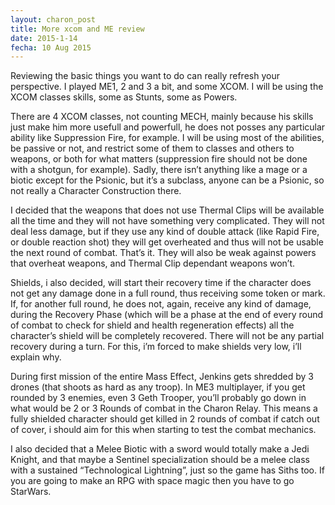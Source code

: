 ```yaml
---
layout: charon_post
title: More xcom and ME review
date: 2015-1-14
fecha: 10 Aug 2015
---
```

Reviewing the basic things you want to do can really refresh your perspective. I played ME1, 2 and 3 a bit, and some XCOM. I will be using the XCOM classes skills, some as Stunts, some as Powers.

There are 4 XCOM classes, not counting MECH, mainly because his skills just make him more usefull and powerfull, he does not posses any particular ability like Suppression Fire, for example. I will be using most of the abilities, be passive or not, and restrict some of them to classes and others to weapons, or both for what matters (suppression fire should not be done with a shotgun, for example). Sadly, there isn’t anything like a mage or a biotic except for the Psionic, but it’s a subclass, anyone can be a Psionic, so not really a Character Construction there.

I decided that the weapons that does not use Thermal Clips will be available all the time and they will not have something very complicated. They will not deal less damage, but if they use any kind of double attack (like Rapid Fire, or double reaction shot) they will get overheated and thus will not be usable the next round of combat. That’s it. They will also be weak against powers that overheat weapons, and Thermal Clip dependant weapons won’t.

Shields, i also decided, will start their recovery time if the character does not get any damage done in a full round, thus receiving some token or mark. If, for another full round, he does not, again, receive any kind of damage, during the Recovery Phase (which will be a phase at the end of every round of combat to check for shield and health regeneration effects) all the character’s shield will be completely recovered. There will not be any partial recovery during a turn. For this, i’m forced to make shields very low, i’ll explain why.

During first mission of the entire Mass Effect, Jenkins gets shredded by 3 drones (that shoots as hard as any troop). In ME3 multiplayer, if you get rounded by 3 enemies, even 3 Geth Trooper, you’ll probably go down in what would be 2 or 3 Rounds of combat in the Charon Relay. This means a fully shielded character should get killed in 2 rounds of combat if catch out of cover, i should aim for this when starting to test the combat mechanics.

I also decided that a Melee Biotic with a sword would totally make a Jedi Knight, and that maybe a Sentinel specialization should be a melee class with a sustained “Technological Lightning”, just so the game has Siths too. If you are going to make an RPG with space magic then you have to go StarWars. 

<span class="image featured"><img src="http://i.giphy.com/3ornka9rAaKRA2Rkac.gif" alt=""/></span>


